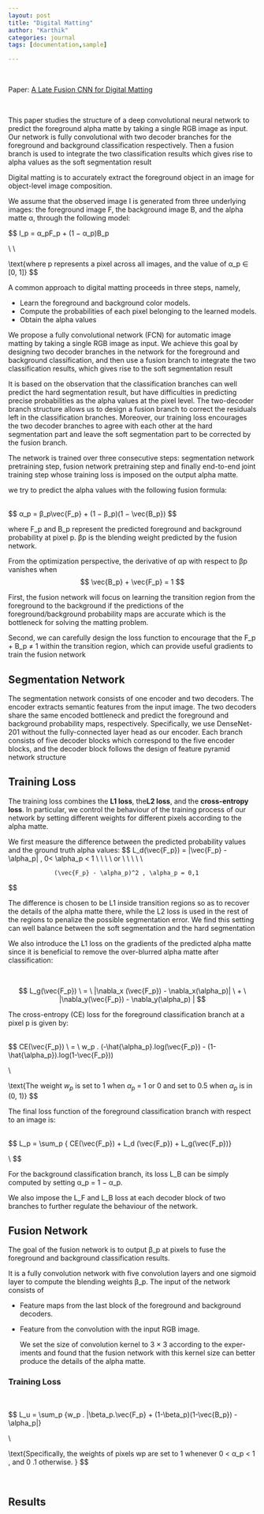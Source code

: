```yaml
---
layout: post
title: "Digital Matting"
author: "Karthik"
categories: journal
tags: [documentation,sample]

---
```


<br>

Paper: [A Late Fusion CNN for Digital Matting](http://www.cad.zju.edu.cn/home/weiweixu/wwxu2019.files/3710.pdf)


<br>

This paper studies the structure of a deep convolutional neural network to predict the foreground alpha matte by taking a single RGB image as input. Our network is fully convolutional with two decoder branches for the foreground and background classification respectively. Then a fusion branch is used to integrate the two classification results which gives rise to alpha values as the soft segmentation result



Digital matting is to accurately extract the foreground object in an image for object-level image composition.

<blockquote class="imgur-embed-pub" lang="en" data-id="a/IeG5qUT"  ><a href="//imgur.com/a/IeG5qUT"></a></blockquote><script async src="//s.imgur.com/min/embed.js" charset="utf-8"></script>





We assume that the observed image I is generated from three underlying images: the foreground image F, the background image B, and the alpha matte α, through the following model:
<br>

$$
I_p = α_pF_p + (1 − α_p)B_p

\\
\\

\text{where p represents a pixel across all images, and the value of α_p ∈ [0, 1]}
$$
 



A common approach to digital matting proceeds in three steps, namely, 

- Learn the foreground and background color models. 
- Compute the probabilities of each pixel belonging to the learned models.
- Obtain the alpha values 





We propose a fully convolutional network (FCN) for automatic image matting by taking a single RGB image as input. We achieve this goal by designing two decoder branches in the network for the
foreground and background classification, and then use a fusion branch to integrate the two classification results, which gives rise to the soft segmentation result



It is based on the observation that the classification branches can well predict the hard segmentation result, but have difficulties in predicting precise probabilities as the alpha values at the
pixel level. The two-decoder branch structure allows us to design a fusion branch to correct the residuals left in the classification branches. Moreover, our training loss encourages the two decoder branches to agree with each other at the hard segmentation part and leave the soft segmentation part to be corrected by the fusion branch.



<blockquote class="imgur-embed-pub" lang="en" data-id="a/8sIxGTQ"  ><a href="//imgur.com/a/8sIxGTQ"></a></blockquote><script async src="//s.imgur.com/min/embed.js" charset="utf-8"></script>



The network is trained over three consecutive steps: segmentation network pretraining step, fusion network pretraining step and finally end-to-end joint training step whose training loss is imposed on the output alpha matte.

we try to predict the alpha values with the following fusion formula:

<br>
$$
α_p = β_p\vec{F_p} + (1 − β_p)(1 − \vec{B_p})
$$


where F_p and B_p represent the predicted foreground and background probability at pixel p.  βp is the blending weight predicted by the fusion network.

From the optimization perspective, the derivative of αp with respect to βp vanishes when
<br>
$$
\vec{B_p} + \vec{F_p} = 1
$$


First, the fusion network will focus on learning the transition region from the foreground to the background if the predictions of the foreground/background probability maps are accurate which is the bottleneck for solving the matting problem. 

Second, we can carefully design the loss function to encourage that the F_p + B_p  ≠ 1 within the
transition region, which can provide useful gradients to train the fusion network



## Segmentation Network

The segmentation network consists of one encoder and two decoders. The encoder extracts semantic features from the input image. The two decoders share the same encoded bottleneck and predict the foreground and background probability maps, respectively. Specifically, we use DenseNet-201 without the fully-connected layer head as our encoder. Each branch consists of five decoder blocks which correspond to the five encoder blocks, and the decoder block follows the design of feature pyramid network structure



## Training Loss



<blockquote class="imgur-embed-pub" lang="en" data-id="a/Dt8aZji"  ><a href="//imgur.com/a/Dt8aZji"></a></blockquote><script async src="//s.imgur.com/min/embed.js" charset="utf-8"></script>





The training loss combines the **L1 loss**, the**L2 loss**, and the **cross-entropy loss**. In particular, we control
the behaviour of the training process of our network by setting different weights for different pixels according to the alpha matte.



We first measure the difference between the predicted probability values and the ground truth alpha values:
$$
L_d(\vec{F_p}) =   |\vec{F_p} - \alpha_p| , 0< \alpha_p < 1  \ \ \ \ or \ \ \ \ \  


                 (\vec{F_p} - \alpha_p)^2 , \alpha_p = 0,1
$$


The difference is chosen to be L1 inside transition regions so as to recover the details of the alpha matte there, while the L2 loss is used in the rest of the regions to penalize the possible segmentation error. We find this setting can well balance between the soft segmentation and the hard
segmentation

We also introduce the L1 loss on the gradients of the predicted alpha matte since it is beneficial to remove the over-blurred alpha matte after classification:

<br>

$$
L_g(\vec{F_p}) \  =  \ |\nabla_x (\vec{F_p}) - \nabla_x(\alpha_p)| \ + \  |\nabla_y(\vec{F_p}) - \nabla_y(\alpha_p) |
$$


The cross-entropy (CE) loss for the foreground classification branch at a pixel p is given by:

<br>
$$
CE(\vec{F_p}) \ = \ w_p . (-\hat{\alpha_p}.log(\vec{F_p}) - (1-\hat{\alpha_p}).log(1-\vec{F_p}))

\\

\text{The weight $w_p$ is set to 1 when $α_p$ = 1 or 0 and set to
0.5 when $α_p$ is in (0, 1)}
$$


The final loss function of the foreground classification branch with respect to an image is:

<br>
$$
L_p = \sum_p { CE(\vec{F_p}) + L_d (\vec{F_p}) + L_g(\vec{F_p})}

\\
$$


For the background classification branch, its loss L_B can be simply computed by setting α_p = 1 − α_p. 

We also impose the L_F and L_B loss at each decoder block of two branches to further regulate the behaviour of the network.



## Fusion Network

The goal of the fusion network is to output β_p at pixels to fuse the foreground and background classification results.

It is a fully convolution network with five convolution layers and one sigmoid layer to compute the blending weights β_p. The input of the network consists of 

- Feature maps from the last block of the foreground and background decoders. 

- Feature from the convolution with the input RGB image. 

  We set the size of convolution kernel to 3 × 3 according to the exper-
  iments and found that the fusion network with this kernel
  size can better produce the details of the alpha matte.

  

### Training Loss


<br>


$$
L_u = \sum_p {w_p . |\beta_p.\vec{F_p} + (1-\beta_p)(1-\vec{B_p}) - \alpha_p|}

\\ 

\text{Specifically, the weights of pixels wp are set to 1 whenever 
0 < α_p < 1 , and 0 .1 otherwise.
}
$$

<br>


## Results

<blockquote class="imgur-embed-pub" lang="en" data-id="a/6kLMvi5"  ><a href="//imgur.com/a/6kLMvi5"></a></blockquote><script async src="//s.imgur.com/min/embed.js" charset="utf-8"></script>







